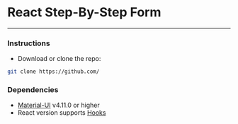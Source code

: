 # React Step-By-Step Form

<hr />

### Instructions

- Download or clone the repo:

```sh
git clone https://github.com/
```

### Dependencies

- [Material-UI](https://material-ui.com/) v4.11.0 or higher
- React version supports [Hooks](https://reactjs.org/docs/hooks-intro.html)